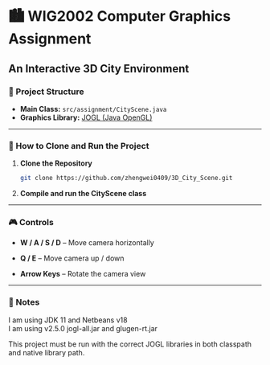 # 🏙️ WIG2002 Computer Graphics Assignment

## An Interactive 3D City Environment



### 📁 Project Structure

- **Main Class:** `src/assignment/CityScene.java`  
- **Graphics Library:** [JOGL (Java OpenGL)](https://jogamp.org/jogl/www/)



---

### 🚀 How to Clone and Run the Project

1. **Clone the Repository**

   ```bash
   git clone https://github.com/zhengwei0409/3D_City_Scene.git
   ```

2. **Compile and run the CityScene class**

---


### 🎮 Controls

-   **W / A / S / D** – Move camera horizontally
    
-   **Q / E** – Move camera up / down
    
-   **Arrow Keys** – Rotate the camera view

---
### 📌 Notes
I am using JDK 11 and Netbeans v18  
I am using v2.5.0 jogl-all.jar and glugen-rt.jar

This project must be run with the correct JOGL libraries in both classpath and native library path.
